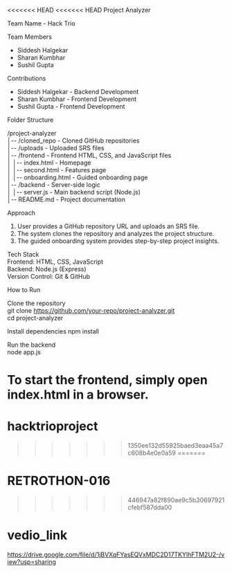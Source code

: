 <<<<<<< HEAD
<<<<<<< HEAD
Project Analyzer  

Team Name - Hack Trio  

Team Members  
- Siddesh Halgekar  
- Sharan Kumbhar  
- Sushil Gupta  

Contributions  
- Siddesh Halgekar - Backend Development  
- Sharan Kumbhar - Frontend Development  
- Sushil Gupta - Frontend Development  

Folder Structure  

/project-analyzer  
│-- /cloned_repo      - Cloned GitHub repositories  
│-- /uploads          - Uploaded SRS files  
│-- /frontend         - Frontend HTML, CSS, and JavaScript files  
│   │-- index.html    - Homepage  
│   │-- second.html   - Features page  
│   │-- onboarding.html  - Guided onboarding page  
│-- /backend         - Server-side logic  
│   │-- server.js       - Main backend script (Node.js)  
│-- README.md        - Project documentation  

Approach  
1. User provides a GitHub repository URL and uploads an SRS file.  
2. The system clones the repository and analyzes the project structure.  
3. The guided onboarding system provides step-by-step project insights.  

Tech Stack  
Frontend: HTML, CSS, JavaScript  
Backend: Node.js (Express)  
Version Control: Git & GitHub  

How to Run  

Clone the repository  
git clone https://github.com/your-repo/project-analyzer.git  
cd project-analyzer  

Install dependencies 
npm install  

Run the backend  
node app.js  

To start the frontend, simply open index.html in a browser.  
=======
# hacktrioproject
>>>>>>> 1350ee132d55925baed3eaa45a7c608b4e0e0a59
=======
# RETROTHON-016
>>>>>>> 446947a82f890ae9c5b30697921cfebf587dda00

# vedio_link
https://drive.google.com/file/d/1jBVXqFYasEQVxMDC2D17TKYlhFTM2U2-/view?usp=sharing
